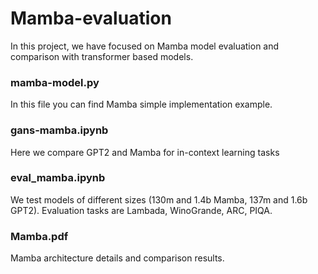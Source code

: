 # Mamba-evaluation

In this project, we have focused on Mamba model evaluation and comparison with transformer based models.

### mamba-model.py

In this file you can find Mamba simple implementation example.

### gans-mamba.ipynb

Here we compare GPT2 and Mamba for in-context learning tasks

### eval_mamba.ipynb

We test models of different sizes (130m and 1.4b Mamba, 137m and 1.6b GPT2). Evaluation tasks are Lambada,  WinoGrande,  ARC,  PIQA.

### Mamba.pdf

Mamba architecture details and comparison results.
